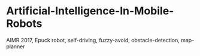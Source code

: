 # Artificial-Intelligence-In-Mobile-Robots
AIMR 2017, Epuck robot, self-driving, fuzzy-avoid, obstacle-detection, map-planner
